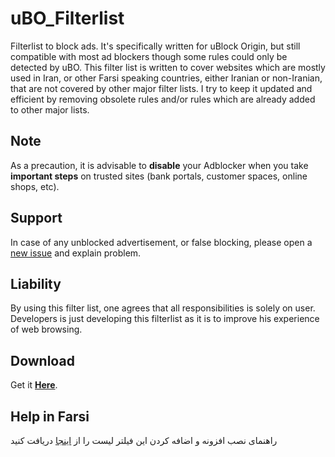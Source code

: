 # uBO_Filterlist
Filterlist to block ads. It's specifically written for uBlock Origin, but still compatible with most ad blockers though some rules could only be detected by uBO. This filter list is written to cover websites which are mostly used in Iran, or other Farsi speaking countries, either Iranian or non-Iranian, that are not covered by other major filter lists. I try to keep it updated and efficient by removing obsolete rules and/or rules which are already added to other major lists.

## Note 
As a precaution, it is advisable to **disable** your Adblocker when you take **important steps** on trusted sites (bank portals, customer spaces, online shops, etc).

## Support 
In case of any unblocked advertisement, or false blocking, please open a [new issue](https://github.com/nimasaj/uBO_Filterlist/issues/new) and explain problem. 

## Liability
By using this filter list, one agrees that all responsibilities is solely on user. Developers is just developing this filterlist as it is to improve his experience of web browsing.  

## Download
Get it [**Here**](https://raw.githubusercontent.com/nimasaj/uBO_Filterlist/master/BLF.txt).


## Help in Farsi
راهنمای نصب افزونه و اضافه کردن این فیلتر لیست را از [اینجا](http://mynext.pro/uBO_installation_help_Farsi.pdf) دریافت کنید
